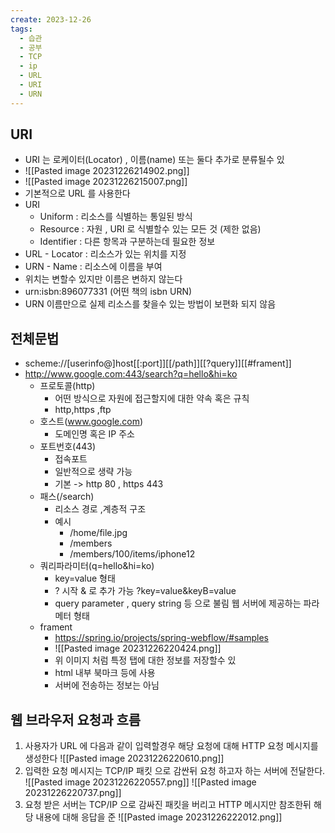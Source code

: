```yaml
---
create: 2023-12-26
tags:
  - 습관
  - 공부
  - TCP
  - ip
  - URL
  - URI
  - URN
---
```

## URI 
* URI 는 로케이터(Locator) , 이름(name) 또는 둘다 추가로 분류될수 있
* ![[Pasted image 20231226214902.png]]
* ![[Pasted image 20231226215007.png]]
* 기본적으로 URL 를 사용한다
* URI
	* Uniform : 리소스를 식별하는 통일된 방식
	* Resource : 자원 , URI 로 식별할수 있는 모든 것 (제한 없음)
	* Identifier : 다른 항목과 구분하는데 필요한 정보 
* URL - Locator : 리소스가 있는 위치를 지정
* URN - Name : 리소스에 이름을 부여 
* 위치는 변할수 있지만 이름은 변하지 않는다
*  urn:isbn:896077331 (어떤 책의 isbn URN)
* URN 이름만으로 실제 리소스를 찾을수 있는 방법이 보편화 되지 않음

## 전체문법
* scheme://[userinfo@]host[[:port]][[/path]][[?query]][[#frament]]
* http://www.google.com:443/search?q=hello&hi=ko
	* 프로토콜(http)
		* 어떤 방식으로 자원에 접근할지에 대한 약속 혹은 규칙 
		* http,https ,ftp
	* 호스트(www.google.com)
		* 도메인명 혹은 IP 주소
	* 포트번호(443)
		* 접속포트 
		* 일반적으로 생략 가능 
		* 기본 -> http 80 , https 443
	* 패스(/search)
		* 리소스 경로 ,계층적 구조
		* 예시
			* /home/file.jpg
			* /members
			* /members/100/items/iphone12
	* 쿼리파라미터(q=hello&hi=ko)
		* key=value 형태
		* ? 시작 & 로 추가 가능 ?key=value&keyB=value
		* query parameter , query string 등 으로 불림 웹 서버에 제공하는 파라메터 형태 
	* frament
		* https://spring.io/projects/spring-webflow/#samples
		* ![[Pasted image 20231226220424.png]]
		* 위 이미지 처럼 특정 탭에 대한 정보를 저장할수 있
		* html 내부 북마크 등에 사용 
		* 서버에 전송하는 정보는 아님 

## 웹 브라우저 요청과 흐름 

1. 사용자가 URL 에 다음과 같이 입력할경우 해당 요청에 대해 HTTP 요청 메시지를 생성한다
![[Pasted image 20231226220610.png]]
2. 입력한 요청 메시지는 TCP/IP 패킷 으로 감싼뒤 요청 하고자 하는 서버에 전달한다.
![[Pasted image 20231226220557.png]]
![[Pasted image 20231226220737.png]]
3. 요청 받은 서버는 TCP/IP 으로 감싸진 패킷을 버리고 HTTP 메시지만 참조한뒤 해당 내용에 대해 응답을 준
![[Pasted image 20231226222012.png]]
